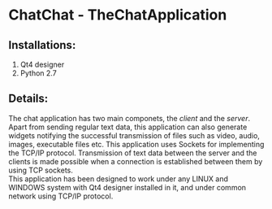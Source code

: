 # ChatChat - TheChatApplication

## Installations:
1. Qt4 designer
2. Python 2.7

## Details:
The chat application has two main componets, the *client* and the *server*. <br/>
Apart from sending regular text data, this application can also generate widgets notifying the successful transmission of 
files such as video, audio, images, executable files etc. This application uses Sockets for implementing the TCP/IP protocol.
Transmission of text data between the server and the clients is made possible when a connection is established between them 
by using TCP sockets. <br/>
This application has been designed to work under any LINUX and WINDOWS system with Qt4 designer installed in it, 
and under common network using TCP/IP protocol.
